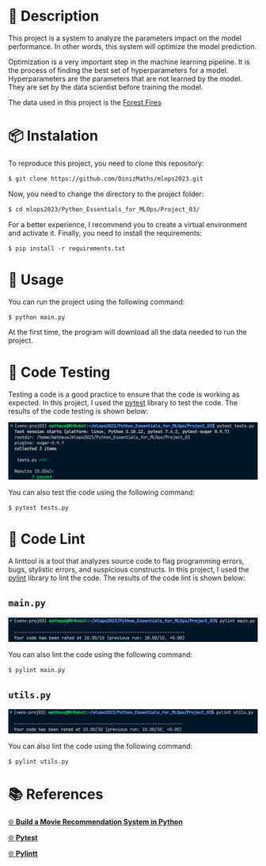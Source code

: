 # 📝 Description

This project is a system to analyze the parameters impact on the model performance. In other words, this system will optimize the model prediction.

Optimization is a very important step in the machine learning pipeline. It is the process of finding the best set of hyperparameters for a model. Hyperparameters are the parameters that are not learned by the model. They are set by the data scientist before training the model.

The data used in this project is the [Forest Fires](https://archive.ics.uci.edu/dataset/162/forest+fires)

# 📦 Instalation

To reproduce this project, you need to clone this repository:

```bash
$ git clone https://github.com/DinizMaths/mlops2023.git
```

Now, you need to change the directory to the project folder:

```bash
$ cd mlops2023/Python_Essentials_for_MLOps/Project_03/
```

For a better experience, I recommend you to create a virtual environment and activate it. Finally, you need to install the requirements:

```
$ pip install -r requirements.txt
```

# 🚀 Usage

You can run the project using the following command:

```
$ python main.py
```
At the first time, the program will download all the data needed to run the project.

# 🧪 Code Testing

Testing a code is a good practice to ensure that the code is working as expected. In this project, I used the [pytest](https://docs.pytest.org/en/7.4.x/) library to test the code. The results of the code testing is shown below:

<img src="./imgs/pytest.png">

You can also test the code using the following command:

```
$ pytest tests.py
```

# 💯 Code Lint

A linttool is a tool that analyzes source code to flag programming errors, bugs, stylistic errors, and suspicious constructs. In this project, I used the [pylint](https://docs.pylint.org) library to lint the code. The results of the code lint is shown below:

## `main.py`

<img src="./imgs/pylint_main.png">

You can also lint the code using the following command:

```
$ pylint main.py
```

## `utils.py`

<img src="./imgs/pylint_utils.png">

You can also lint the code using the following command:

```
$ pylint utils.py
```

# 📚 References

[🌐 **Build a Movie Recommendation System in Python**](https://app.dataquest.io/c/139/m/764/guided-project%3A-optimizing-model-prediction/)

[🌐 **Pytest**](https://docs.pytest.org/en/7.4.x/)

[🌐 **Pylintt**](https://docs.pylint.org)